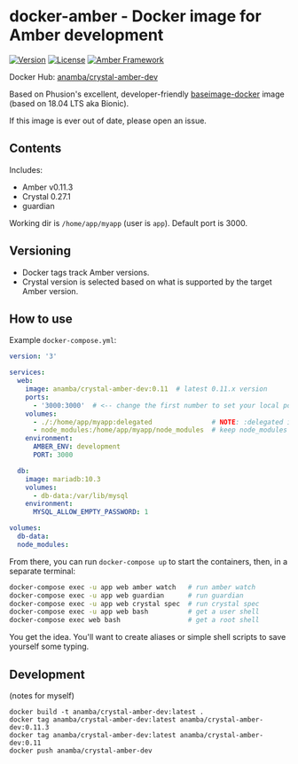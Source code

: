 # docker-amber - Docker image for Amber development

[![Version](https://img.shields.io/github/tag/anamba/docker-amber.svg?maxAge=360)](https://github.com/anamba/docker-amber/releases/latest)
[![License](https://img.shields.io/github/license/anamba/docker-amber.svg)](https://github.com/anamba/docker-amber/blob/master/LICENSE)
[![Amber Framework](https://img.shields.io/badge/works_with-amber_framework-orange.svg)](https://amberframework.org)

Docker Hub: [anamba/crystal-amber-dev](https://hub.docker.com/r/anamba/crystal-amber-dev/)

Based on Phusion's excellent, developer-friendly [baseimage-docker](https://github.com/phusion/baseimage-docker) image (based on 18.04 LTS aka Bionic).

If this image is ever out of date, please open an issue.

## Contents

Includes:

* Amber v0.11.3
* Crystal 0.27.1
* guardian

Working dir is `/home/app/myapp` (user is `app`). Default port is 3000.

## Versioning

* Docker tags track Amber versions.
* Crystal version is selected based on what is supported by the target Amber version.

## How to use

Example `docker-compose.yml`:
```yaml
version: '3'

services:
  web:
    image: anamba/crystal-amber-dev:0.11  # latest 0.11.x version
    ports:
      - '3000:3000'  # <-- change the first number to set your local port
    volumes:
      - ./:/home/app/myapp:delegated               # NOTE: :delegated is a Docker for Mac feature
      - node_modules:/home/app/myapp/node_modules  # keep node_modules off your local filesystem
    environment:
      AMBER_ENV: development
      PORT: 3000

  db:
    image: mariadb:10.3
    volumes:
      - db-data:/var/lib/mysql
    environment:
      MYSQL_ALLOW_EMPTY_PASSWORD: 1

volumes:
  db-data:
  node_modules:
```

From there, you can run `docker-compose up` to start the containers, then, in a separate terminal:
```bash
docker-compose exec -u app web amber watch   # run amber watch
docker-compose exec -u app web guardian      # run guardian
docker-compose exec -u app web crystal spec  # run crystal spec
docker-compose exec -u app web bash          # get a user shell
docker-compose exec web bash                 # get a root shell
```

You get the idea. You'll want to create aliases or simple shell scripts to save yourself some typing.

## Development

(notes for myself)

```
docker build -t anamba/crystal-amber-dev:latest .
docker tag anamba/crystal-amber-dev:latest anamba/crystal-amber-dev:0.11.3
docker tag anamba/crystal-amber-dev:latest anamba/crystal-amber-dev:0.11
docker push anamba/crystal-amber-dev
```
